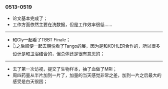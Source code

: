 ### 0513-0519
- 论文基本完成了；
- 工作方面依然主要在洗数据，但是工作效率很低……

---
- 和Gly一起看了TBBT Finale；
- 👆之后顺便一起去朝悦看了Tango的展，因为是和KOHLER合作的，所以很多设计是和卫浴结合的，但总体还是很有意思的；

---
- 去了第一次访视，提交了生物样本，抽了血做了MRI；
- 周四药量从半片加到一片了，加量的当天感觉非常之差，加到一片之后最大的感受是白天很困；
